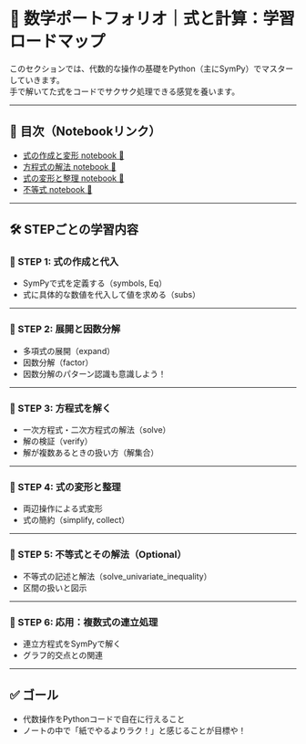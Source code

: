 # 📘 数学ポートフォリオ｜式と計算：学習ロードマップ

このセクションでは、代数的な操作の基礎をPython（主にSymPy）でマスターしていきます。  
手で解いてた式をコードでサクサク処理できる感覚を養います。

---

## 🔗 目次（Notebookリンク）

- [式の作成と変形 notebook 📓](https://github.com/yukimasa0705/math_expression_and_equation./blob/main/expression_and_equation.ipynb)
- [方程式の解法 notebook 📓](https://github.com/yukimasa0705/math_expression_and_equation./blob/main/solving_equations.ipynb)
- [式の変形と整理 notebook 📓](https://github.com/yukimasa0705/math_expression_and_equation./blob/main/math_expression_rearrangement.ipynb)
- [不等式 notebook 📓](https://github.com/yukimasa0705/math_expression_and_equation./blob/main/math_linear_inequalities.ipynb)

---

## 🛠️ STEPごとの学習内容

### 📌 STEP 1: 式の作成と代入
- SymPyで式を定義する（symbols, Eq）
- 式に具体的な数値を代入して値を求める（subs）

---

### 📌 STEP 2: 展開と因数分解
- 多項式の展開（expand）
- 因数分解（factor）
- 因数分解のパターン認識も意識しよう！

---

### 📌 STEP 3: 方程式を解く
- 一次方程式・二次方程式の解法（solve）
- 解の検証（verify）
- 解が複数あるときの扱い方（解集合）

---

### 📌 STEP 4: 式の変形と整理
- 両辺操作による式変形
- 式の簡約（simplify, collect）

---

### 📌 STEP 5: 不等式とその解法（Optional）
- 不等式の記述と解法（solve_univariate_inequality）
- 区間の扱いと図示

---

### 📌 STEP 6: 応用：複数式の連立処理
- 連立方程式をSymPyで解く
- グラフ的交点との関連

---

## ✅ ゴール
- 代数操作をPythonコードで自在に行えること  
- ノートの中で「紙でやるよりラク！」と感じることが目標や！
